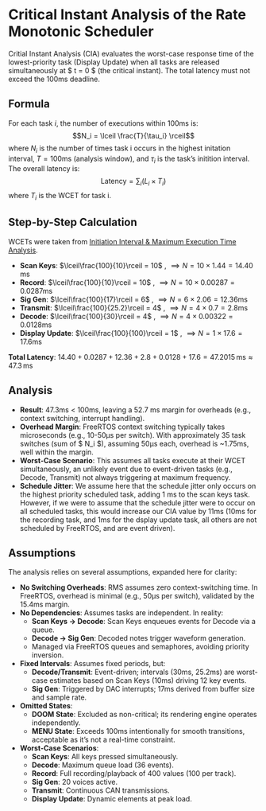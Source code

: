 # Critical Instant Analysis of the Rate Monotonic Scheduler

Critial Instant Analysis (CIA) evaluates the worst-case response time of the lowest-priority task (Display Update) when all tasks are released simultaneously at $ t = 0 $ (the critical instant). The total latency must not exceed the 100ms deadline.

## Formula

For each task $i$, the number of executions within 100ms is:
$$N_i = \lceil \frac{T}{\tau_i} \rceil$$
where $N_i$ is the number of times task i occurs in the highest initation interval, $T = 100\text{ms}$ (analysis window), and $\tau_i$ is the task’s initition interval. The overall latency is:
$$\text{Latency} = \sum_i (L_i \times T_i)$$
where $T_i$ is the WCET for task i.

## Step-by-Step Calculation

WCETs were taken from [Initiation Interval & Maximum Execution Time Analysis](doc/ii_met.md).

- **Scan Keys**:  $\lceil\frac{100}{10}\rceil = 10$ , $\implies N = 10 \times 1.44 = 14.40 \, \text{ms}$
- **Record**: $\lceil\frac{100}{10}\rceil = 10$ , $\implies N = 10 \times 0.00287 = 0.0287 \text{ms}$
- **Sig Gen**: $\lceil\frac{100}{17}\rceil = 6$ , $\implies N = 6 \times 2.06 = 12.36  \text{ms}$
- **Transmit**: $\lceil\frac{100}{25.2}\rceil = 4$ , $\implies N = 4 \times 0.7 = 2.8  \text{ms}$
- **Decode**: $\lceil\frac{100}{30}\rceil = 4$ , $\implies N = 4 \times 0.00322 = 0.0128 \text{ms}$
- **Display Update**: $\lceil\frac{100}{100}\rceil = 1$ , $\implies N = 1 \times 17.6 = 17.6  \text{ms}$

**Total Latency**:
$14.40 + 0.0287 + 12.36 + 2.8 + 0.0128 + 17.6 = 47.2015 \, \text{ms} \approx 47.3 \, \text{ms}$

## Analysis

- **Result**: 47.3ms < 100ms, leaving a 52.7 ms margin for overheads (e.g., context switching, interrupt handling).
- **Overhead Margin**: FreeRTOS context switching typically takes microseconds (e.g., 10-50µs per switch). With approximately 35 task switches (sum of $ N_i $), assuming 50µs each, overhead is ~1.75ms, well within the margin.
- **Worst-Case Scenario**: This assumes all tasks execute at their WCET simultaneously, an unlikely event due to event-driven tasks (e.g., Decode, Transmit) not always triggering at maximum frequency.
- **Schedule Jitter**: We assume here that the schedule jitter only occurs on the highest priority scheduled task, adding 1 ms to the scan keys task. However, if we were to assume that the schedule jitter were to occur on all scheduled tasks, this would increase our CIA value by 11ms (10ms for the recording task, and 1ms for the dsplay update task, all others are not scheduled by FreeRTOS, and are event driven).

<!-- Should add CIA gantt chart here -->

## Assumptions

The analysis relies on several assumptions, expanded here for clarity:

- **No Switching Overheads**: RMS assumes zero context-switching time. In FreeRTOS, overhead is minimal (e.g., 50µs per switch), validated by the 15.4ms margin.
- **No Dependencies**: Assumes tasks are independent. In reality:
  - **Scan Keys → Decode**: Scan Keys enqueues events for Decode via a queue.
  - **Decode → Sig Gen**: Decoded notes trigger waveform generation.
  - Managed via FreeRTOS queues and semaphores, avoiding priority inversion.
- **Fixed Intervals**: Assumes fixed periods, but:
  - **Decode/Transmit**: Event-driven; intervals (30ms, 25.2ms) are worst-case estimates based on Scan Keys (10ms) driving 12 key events.
  - **Sig Gen**: Triggered by DAC interrupts; 17ms derived from buffer size and sample rate.
- **Omitted States**:
  - **DOOM State**: Excluded as non-critical; its rendering engine operates independently.
  - **MENU State**: Exceeds 100ms intentionally for smooth transitions, acceptable as it’s not a real-time constraint.
- **Worst-Case Scenarios**:
  - **Scan Keys**: All keys pressed simultaneously.
  - **Decode**: Maximum queue load (36 events).
  - **Record**: Full recording/playback of 400 values (100 per track).
  - **Sig Gen**: 20 voices active.
  - **Transmit**: Continuous CAN transmissions.
  - **Display Update**: Dynamic elements at peak load.

<!-- Should also add a section on uncertainty in our system, can comment on how vectors are typically uncertain so we prallocate memory to them to reduce time complexity to O(n). (Probably goes in the data bit). -->
